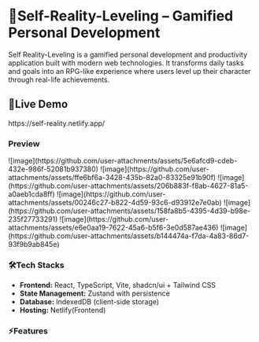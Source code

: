 
<h1> 🚀Self-Reality-Leveling – Gamified Personal Development </h1>
<p>Self Reality-Leveling is a gamified personal development and productivity application built with modern web technologies. It transforms daily tasks and goals into an RPG-like experience where users level up their character through real-life achievements.</p>


<h2>🔗Live Demo</h2>
https://self-reality.netlify.app/


<h3>Preview</h3>
![image](https://github.com/user-attachments/assets/5e6afcd9-cdeb-432e-986f-52081b937380)
![image](https://github.com/user-attachments/assets/ffe6bf6a-3428-435b-82a0-83325e91b90f)
![image](https://github.com/user-attachments/assets/206b883f-f8ab-4627-81a5-a0aeb1cda8ff)
![image](https://github.com/user-attachments/assets/00246c27-b822-4d59-93c6-d93912e7e0ab)
![image](https://github.com/user-attachments/assets/158fa8b5-4395-4d39-b98e-235f27733291)
![image](https://github.com/user-attachments/assets/e6e0aa19-7622-45a6-b5f6-3e0d587ae436)
![image](https://github.com/user-attachments/assets/b144474a-f7da-4a83-86d7-93f9b9ab845e)


<h3>🛠️Tech Stacks</h3> 
<ul>
  <li><b>Frontend:</b> React, TypeScript, Vite, shadcn/ui + Tailwind CSS</li>
  <li><b>State Management:</b> Zustand with persistence</li>
  <li><b>Database:</b> IndexedDB (client-side storage)</li>
  <li><b>Hosting:</b> Netlify(Frontend)</li>
</ul>

<h3>⚡Features</h3>

  
